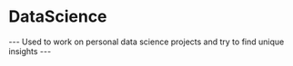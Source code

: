 # DataScience
--- Used to work on personal data science projects and try to find unique insights ---
